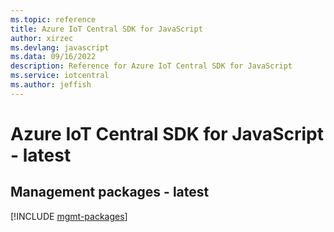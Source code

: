 ```yaml
---
ms.topic: reference
title: Azure IoT Central SDK for JavaScript
author: xirzec
ms.devlang: javascript
ms.data: 09/16/2022
description: Reference for Azure IoT Central SDK for JavaScript
ms.service: iotcentral
ms.author: jeffish
---
```

# Azure IoT Central SDK for JavaScript - latest

## Management packages - latest
[!INCLUDE [mgmt-packages](iot-central-mgmt-index.md)]